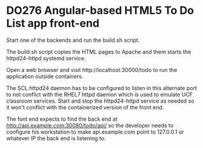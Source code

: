 # DO276 Angular-based HTML5 To Do List app front-end

Start one of the backends and run the build.sh script.

The build.sh script copies the HTML pages to Apache and them starts the httpd24-httpd systemd service.

Open a web browser and visit http://localhost:30000/todo to run the application outside containers.

The SCL httpd24 daemon has to be configured to listen in this alternate port to not conflict with the RHEL7 httpd daemon which is used to emulate UCF classroom services. Start and stop the httpd24-httpd service as needed so it won't conflict with the containerized version of the front end.

The font end expects to find the back end at http://api.example.com:30080/todo/api/ so the developer needs to configure his workstation to make api.example.com point to 127.0.0.1 or whatever IP the back end is listening to.

